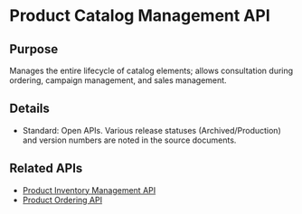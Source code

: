 # Product Catalog Management API

## Purpose
Manages the entire lifecycle of catalog elements; allows consultation during ordering, campaign management, and sales management.

## Details
- Standard: Open APIs. Various release statuses (Archived/Production) and version numbers are noted in the source documents.

## Related APIs
- [Product Inventory Management API](Product_Inventory_Management_API.md)
- [Product Ordering API](Product_Ordering_API.md)
